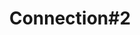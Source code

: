 ---
layout: post
title: Connection#2
category: Repository
externalUrl: https://github.com/behrooz-tahanzadeh/connection-2
excerpt: "Based on \"Connection#1\" "
---